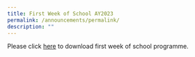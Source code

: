 ```yaml
---
title: First Week of School AY2023
permalink: /announcements/permalink/
description: ""
---
```

Please click [here](FirstWeekProgramme.pdf) to download first week of school programme.